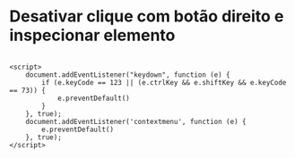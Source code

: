 # Desativar clique com botão direito e inspecionar elemento

```

<script>
    document.addEventListener("keydown", function (e) {
        if (e.keyCode == 123 || (e.ctrlKey && e.shiftKey && e.keyCode == 73)) { 
            e.preventDefault()
        }
    }, true);
    document.addEventListener('contextmenu', function (e) {
        e.preventDefault()
    }, true);
</script>
```